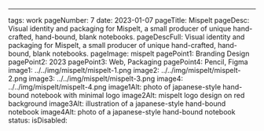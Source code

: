 ---
tags: work
pageNumber: 7
date: 2023-01-07
pageTitle: Mispelt
pageDesc: Visual identity and packaging for Mispelt, a small producer of unique hand-crafted, hand-bound, blank notebooks.
pageDescFull: Visual identity and packaging for Mispelt, a small producer of unique hand-crafted, hand-bound, blank notebooks.
pageImage: mispelt
pagePoint1: Branding Design
pagePoint2: 2023
pagePoint3: Web, Packaging
pagePoint4: Pencil, Figma
image1: ../../img/mispelt/mispelt-1.png
image2: ../../img/mispelt/mispelt-2.png
image3: ../../img/mispelt/mispelt-3.png
image4: ../../img/mispelt/mispelt-4.png
image1Alt: photo of japanese-style hand-bound notebook with minimal logo
image2Alt: mispelt logo design on red background
image3Alt: illustration of a japanese-style hand-bound notebook
image4Alt: photo of a japanese-style hand-bound notebook
status: 
isDisabled: 